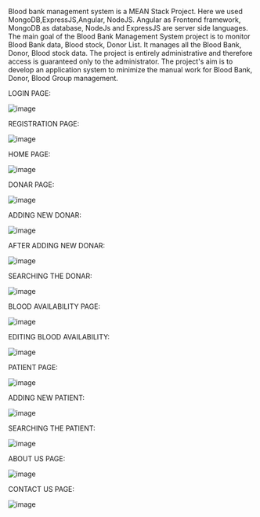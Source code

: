 Blood bank management system is a MEAN Stack Project. 
Here we used MongoDB,ExpressJS,Angular, NodeJS.
Angular as Frontend framework, MongoDB as database, NodeJs and ExpressJS are server side languages.
The main goal of the Blood Bank Management System project is to monitor Blood Bank data, Blood stock, Donor List. 
It manages all the Blood Bank, Donor, Blood stock data.
The project is entirely administrative and therefore access is guaranteed only to the administrator.
The project's aim is to develop an application system to minimize the manual work for Blood Bank, Donor, Blood Group management.

LOGIN PAGE:

![image](https://github.com/priyankasushma13/Blood-Bank-Management-System/assets/78401534/26821fc6-5b7a-49ec-9fbd-4295abea8f4d)

REGISTRATION PAGE:

![image](https://github.com/priyankasushma13/Blood-Bank-Management-System/assets/78401534/a4362e23-0903-4169-88b4-06d81371d467)

HOME PAGE:

![image](https://github.com/priyankasushma13/Blood-Bank-Management-System/assets/78401534/db90cf88-24b4-4e5a-b2b9-d6b4aeeddd93)

DONAR PAGE:

![image](https://github.com/priyankasushma13/Blood-Bank-Management-System/assets/78401534/2b4efa21-55de-4e88-b0bb-1be6b7065934)

ADDING NEW DONAR:

![image](https://github.com/priyankasushma13/Blood-Bank-Management-System/assets/78401534/2f19723a-2145-41b7-999b-8fd5ad8ee406)

AFTER ADDING NEW DONAR:

![image](https://github.com/priyankasushma13/Blood-Bank-Management-System/assets/78401534/871c7392-a30a-4d52-8874-e63c94ce38c8)

SEARCHING THE DONAR:

![image](https://github.com/priyankasushma13/Blood-Bank-Management-System/assets/78401534/7afd724d-33fd-4f67-84d5-52dd311173cc)

BLOOD AVAILABILITY PAGE:

![image](https://github.com/priyankasushma13/Blood-Bank-Management-System/assets/78401534/72a297c3-2e40-48e1-92e9-d69969263ec7)

EDITING BLOOD AVAILABILITY:

![image](https://github.com/priyankasushma13/Blood-Bank-Management-System/assets/78401534/0446f419-9ac8-4e5e-bee5-f6b8c34c2d78)

PATIENT PAGE:

![image](https://github.com/priyankasushma13/Blood-Bank-Management-System/assets/78401534/c64774e2-bbd4-411e-9a85-2ac6c63e0611)

ADDING NEW PATIENT:

![image](https://github.com/priyankasushma13/Blood-Bank-Management-System/assets/78401534/84d42570-36e0-4ce7-9a81-6adc0d4ce275)

SEARCHING THE PATIENT:

![image](https://github.com/priyankasushma13/Blood-Bank-Management-System/assets/78401534/42fed520-df11-4404-aaab-d557689522ba)

ABOUT US PAGE:

![image](https://github.com/priyankasushma13/Blood-Bank-Management-System/assets/78401534/cb75b574-37c0-4435-aa80-4a1b1911d1f1)

CONTACT US PAGE:

![image](https://github.com/priyankasushma13/Blood-Bank-Management-System/assets/78401534/c5c16b68-63f9-46b6-887c-c5f9d902ab00)

